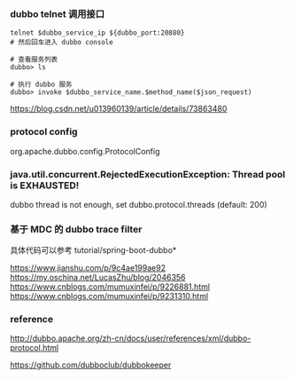 
### dubbo telnet 调用接口

```
telnet $dubbo_service_ip ${dubbo_port:20880}
# 然后回车进入 dubbo console

# 查看服务列表
dubbo> ls

# 执行 dubbo 服务
dubbo> invoke $dubbo_service_name.$method_name($json_request)
```


https://blog.csdn.net/u013960139/article/details/73863480


### protocol config

org.apache.dubbo.config.ProtocolConfig

### java.util.concurrent.RejectedExecutionException: Thread pool is EXHAUSTED! 

dubbo thread is not enough, set dubbo.protocol.threads (default: 200)


### 基于 MDC 的 dubbo trace filter

具体代码可以参考 tutorial/spring-boot-dubbo*

https://www.jianshu.com/p/9c4ae199ae92
https://my.oschina.net/LucasZhu/blog/2046356
https://www.cnblogs.com/mumuxinfei/p/9226881.html
https://www.cnblogs.com/mumuxinfei/p/9231310.html

### reference

http://dubbo.apache.org/zh-cn/docs/user/references/xml/dubbo-protocol.html

https://github.com/dubboclub/dubbokeeper